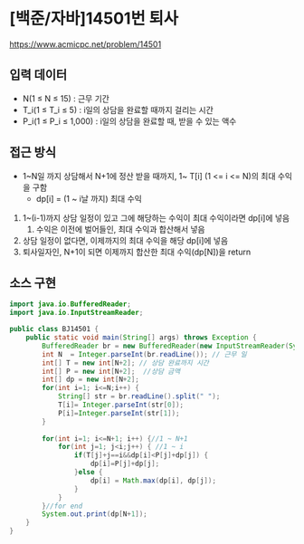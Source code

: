 # [백준/자바]14501번 퇴사

https://www.acmicpc.net/problem/14501



## 입력 데이터

- N(1 ≤ N ≤ 15) : 근무 기간
- T_i(1 ≤ T_i ≤ 5) : i일의 상담을 완료할 때까지 걸리는 시간 
- P_i(1 ≤ P_i ≤ 1,000) : i일의 상담을 완료할 때, 받을 수 있는 액수 



## 접근 방식 

- 1~N일 까지 상담해서 N+1에 정산 받을 때까지, 1~ T[i] (1 <= i <= N)의 최대 수익을 구함
  - dp[i] = (1 ~ i날 까지) 최대 수익

1. 1~(i-1)까지 상담 일정이 있고 그에 해당하는 수익이 최대 수익이라면 dp[i]에 넣음
   1. 수익은 이전에 벌어들인, 최대 수익과 합산해서 넣음  
2. 상담 일정이 없다면, 이제까지의 최대 수익을 해당 dp[i]에 넣음 
3. 퇴사일자인, N+1이 되면 이제까지 합산한 최대 수익(dp[N])을 return 



## 소스 구현

```java
import java.io.BufferedReader;
import java.io.InputStreamReader;

public class BJ14501 {
	public static void main(String[] args) throws Exception {
		BufferedReader br = new BufferedReader(new InputStreamReader(System.in));
		int N  = Integer.parseInt(br.readLine()); // 근무 일 
		int[] T = new int[N+2]; // 상담 완료까지 시간 
		int[] P = new int[N+2];  //상담 금액 
		int[] dp = new int[N+2];
		for(int i=1; i<=N;i++) {
			String[] str = br.readLine().split(" ");
			T[i]= Integer.parseInt(str[0]);
			P[i]=Integer.parseInt(str[1]);
		}
		
		for(int i=1; i<=N+1; i++) {//1 ~ N+1
			for(int j=1; j<i;j++) { //1 ~ i
				if(T[j]+j==i&&dp[i]<P[j]+dp[j]) {
					dp[i]=P[j]+dp[j];
				}else {
					dp[i] = Math.max(dp[i], dp[j]);
				}	
			}
		}//for end 
		System.out.print(dp[N+1]);
	}
}
```

